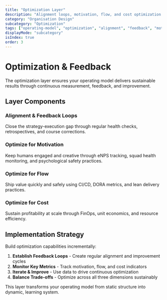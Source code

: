 ```yaml
---
title: "Optimization Layer"
description: "Alignment loops, motivation, flow, and cost optimization for sustainable performance"
category: "Organisation Design"
subcategory: "Optimization"
tags: ["operating-model", "optimization", "alignment", "feedback", "motivation", "flow", "cost", "dora-metrics"]
displayMode: "subcategory"
isIndex: true
order: 3
---
```


# Optimization & Feedback

The optimization layer ensures your operating model delivers sustainable results through continuous measurement, feedback, and improvement.

## Layer Components

### Alignment & Feedback Loops
Close the strategy-execution gap through regular health checks, retrospectives, and course corrections.

### Optimize for Motivation
Keep humans engaged and creative through eNPS tracking, squad health monitoring, and psychological safety practices.

### Optimize for Flow
Ship value quickly and safely using CI/CD, DORA metrics, and lean delivery practices.

### Optimize for Cost
Sustain profitability at scale through FinOps, unit economics, and resource efficiency.

## Implementation Strategy

Build optimization capabilities incrementally:

1. **Establish Feedback Loops** - Create regular alignment and improvement cycles
2. **Monitor Key Metrics** - Track motivation, flow, and cost indicators
3. **Iterate & Improve** - Use data to drive continuous optimization
4. **Balance Trade-offs** - Optimize across all three dimensions sustainably

This layer transforms your operating model from static structure into dynamic, learning system.
